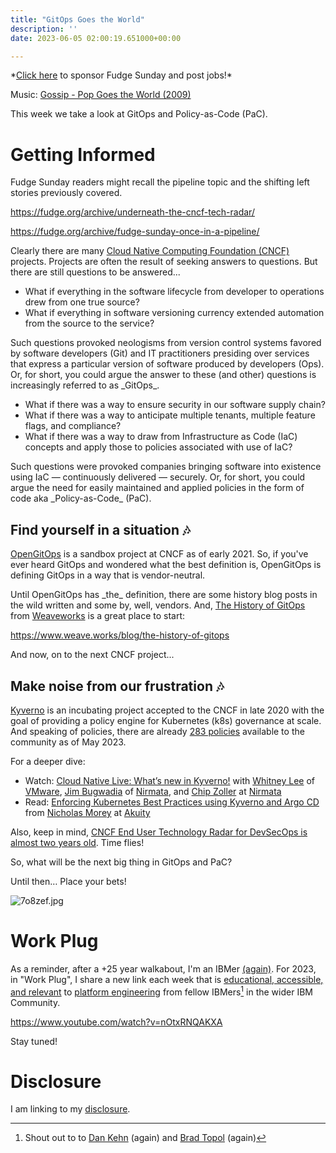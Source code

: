 ```yaml
---
title: "GitOps Goes the World"
description: ''
date: 2023-06-05 02:00:19.651000+00:00

---
```


\*[Click here](https://fudgesunday.pallet.com/hire?pallet=fudgesunday) to sponsor Fudge Sunday and post jobs!\*

Music: [Gossip - Pop Goes the World (2009)](https://www.youtube.com/watch?v=IFLWfj\_r7kY)

This week we take a look at GitOps and Policy-as-Code (PaC).

# Getting Informed

Fudge Sunday readers might recall the pipeline topic and the shifting left stories previously covered.

https://fudge.org/archive/underneath-the-cncf-tech-radar/

https://fudge.org/archive/fudge-sunday-once-in-a-pipeline/

Clearly there are many [Cloud Native Computing Foundation (CNCF)](https://cncf.io) projects. Projects are often the result of seeking answers to questions. But there are still questions to be answered...

- What if everything in the software lifecycle from developer to operations drew from one true source? 
- What if everything in software versioning currency extended automation from the source to the service?

Such questions provoked neologisms from version control systems favored by software developers (Git) and IT practitioners presiding over services that express a particular version of software produced by developers (Ops). Or, for short, you could argue the answer to these (and other) questions is increasingly referred to as \_GitOps\_.

- What if there was a way to ensure security in our software supply chain?
- What if there was a way to anticipate multiple tenants, multiple feature flags, and compliance?
- What if there was a way to draw from Infrastructure as Code (IaC) concepts and apply those to policies associated with use of IaC?

Such questions were provoked companies bringing software into existence using IaC — continuously delivered — securely. Or, for short, you could argue the need for easily maintained and applied policies in the form of code aka \_Policy-as-Code\_ (PaC).

## Find yourself in a situation 🎶

[OpenGitOps](https://opengitops.dev) is a sandbox project at CNCF as of early 2021. So, if you've ever heard GitOps and wondered what the best definition is, OpenGitOps is defining GitOps in a way that is vendor-neutral.

Until OpenGitOps has \_the\_ definition, there are some history blog posts in the wild written and some by, well, vendors. And, [The History of GitOps](https://www.weave.works/blog/the-history-of-gitops) from [Weaveworks](https://www.weave.works) is a great place to start:

https://www.weave.works/blog/the-history-of-gitops

And now, on to the next CNCF project...

## Make noise from our frustration 🎶

[Kyverno](https://www.cncf.io/projects/kyverno/) is an incubating project accepted to the CNCF in late 2020 with the goal of providing a policy engine for Kubernetes (k8s) governance at scale. And speaking of policies, there are already [283 policies](https://kyverno.io/policies/) available to the community as of May 2023.

For a deeper dive:

- Watch: [Cloud Native Live: What’s new in Kyverno!](https://www.cncf.io/online-programs/cloud-native-live-whats-new-in-kyverno/) with [Whitney Lee](https://www.linkedin.com/in/whitneylee/) of [VMware](https://tanzu.vmware.com/developer/tv/enlightning/47/), [Jim Bugwadia](https://www.linkedin.com/in/jimbugwadia/) of [Nirmata](https://nirmata.com/kyverno-enterprise/), and [Chip Zoller](https://www.linkedin.com/in/chipzoller/) at [Nirmata](https://nirmata.com/kyverno-oss/) 
- Read: [Enforcing Kubernetes Best Practices using Kyverno and Argo CD](https://akuity.io/blog/argo-cd-kyverno-best-practice-policies/) from [Nicholas Morey](https://www.linkedin.com/in/nicholas-morey/) at [Akuity](https://akuity.io)

Also, keep in mind, [CNCF End User Technology Radar for DevSecOps is almost two years old](https://radar.cncf.io/2021-09-devsecops). Time flies!

So, what will be the next big thing in GitOps and PaC?

Until then… Place your bets!

![7o8zef.jpg](https://buttondown.imgix.net/images/6501822f-ef6a-474a-9da4-9eaab2f9b0d3.jpg?w=960&fit=max) 

# Work Plug

As a reminder, after a +25 year walkabout, I'm an IBMer [(again)](https://jaycuthrell.com/about/). For 2023, in "Work Plug", I share a new link each week that is [educational, accessible, and relevant](https://www.youtube.com/watch?v=nOtxRNQAKXA) to [platform engineering](https://www.ibm.com/consulting/platform-engineering-services) from fellow IBMers[^IBMer] in the wider IBM Community.

https://www.youtube.com/watch?v=nOtxRNQAKXA

Stay tuned! 

# Disclosure

I am linking to my [disclosure](https://jaycuthrell.com/disclosure/).

[^IBMer]: Shout out to to [Dan Kehn](https://www.linkedin.com/in/homebarista/) (again) and [Brad Topol](https://www.linkedin.com/in/brad-topol-6273536/) (again)
